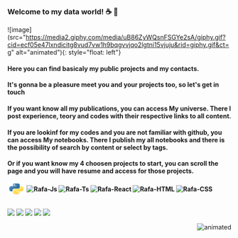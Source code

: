 
### Welcome to my data world!  ☕ 🍪



![image](src="https://media2.giphy.com/media/uB86ZyWQsnFSGYe2sA/giphy.gif?cid=ecf05e47lxndicitg8vud7vw1h9bqgvvjqo2lgtni15vjuju&rid=giphy.gif&ct=g" alt="animated"){: style="float: left"}


<p align=left>
  <h4> Here you can find basicaly my public projects and my contacts. 
  <h4> It's gonna be a pleasure meet you and your projects too, so let's get in touch 
  <h4> If you want know all my publications, you can access My universe. There I post experience, teory and codes with their respective links to all content.
  <h4> If you are lookinf for my codes and you are not familiar with github, you can access My notebooks. There I publish my all notebooks and there is the possibility of search by content or select by tags.
  <h4> Or if you want know my 4 choosen projects to start, you can scroll the page and you will have resume and access for those projects. 
    




<div style="display: inline_block"><br>
  <img align="center" alt="Rafa-Python" height="30" width="40" src="https://raw.githubusercontent.com/devicons/devicon/master/icons/python/python-original.svg">
  <img align="center" alt="Rafa-Js" height="30" width="40" src="https://cdn.jsdelivr.net/gh/devicons/devicon/icons/mysql/mysql-original.svg">
  <img align="center" alt="Rafa-Ts" height="30" width="40" src="https://www.svgrepo.com/show/331761/sql-database-sql-azure.svg">
  <img align="center" alt="Rafa-React" height="30" width="40" src="https://cdn.jsdelivr.net/gh/devicons/devicon/icons/figma/figma-original.svg">
  <img align="center" alt="Rafa-HTML" height="30" width="40" src="https://www.svgrepo.com/show/354428/tableau-icon.svg">
  <img align="center" alt="Rafa-CSS" height="30" width="40" src="https://www.svgrepo.com/show/303193/microsoft-excel-2013-logo.svg">
</div>


##


   
<div> 
  <a href = "mailto:leticiaplang@gmail.com"><img src="https://img.shields.io/badge/-Gmail-FF0000?style=for-the-badge&logo=gmail&logoColor=white" target="_blank"></a>
  <a href="https://www.linkedin.com/in/leticiaplang" target="_blank"><img src="https://img.shields.io/badge/-LinkedIn-%230077B5?style=for-the-badge&logo=linkedin&logoColor=white" target="_blank"></a> 
  <a href="https://www.twitch.tv/leticiaplang" target="_blank"><img src="https://img.shields.io/badge/Twitch-9146FF?style=for-the-badge&logo=twitch&logoColor=white" target="_blank"></a>
  <a href="https://medium.com/@leticiaplang/about" target="_blank"><img src="https://img.shields.io/badge/Medium-333333?style=for-the-badge&logo=medium&logoColor=white" target="_blank"></a>
  <a href="https://leticiaplang.github.io/lpl_posts/" target="_blank"><img src="https://img.shields.io/badge/Posts-EAD122?style=for-the-badge&logo=blog&logoColor=white" target="_blank"></a>
</div>


      
<p align=right> 
  <img src="https://media2.giphy.com/media/uB86ZyWQsnFSGYe2sA/giphy.gif?cid=ecf05e47lxndicitg8vud7vw1h9bqgvvjqo2lgtni15vjuju&rid=giphy.gif&ct=g" alt="animated" />
</p>

##
  

